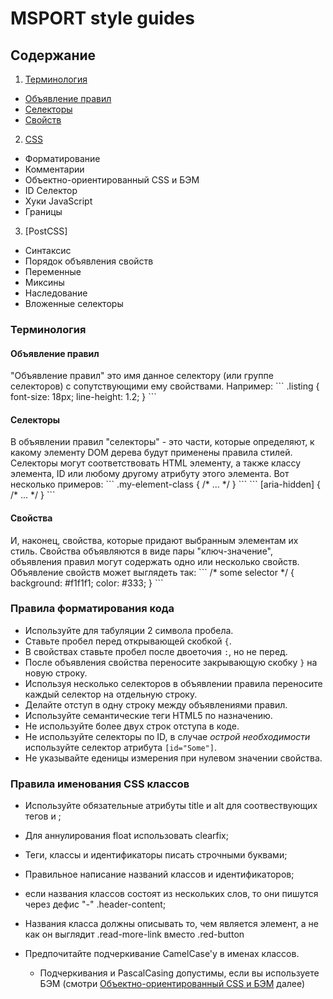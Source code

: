 # MSPORT style guides

<h2 id="table-of-contents">Содержание</h2>

1. [Терминология](#terminology)
- [Объявление правил](#rule-declaration)
- [Селекторы](#selectors)
- [Свойств](#properties)
2. [CSS](#css)
- Форматирование
- Комментарии
- Объектно-ориентированный CSS и БЭМ
- ID Селектор
- Хуки JavaScript
- Границы
3. [PostCSS] 
- Синтаксис 
- Порядок объявления свойств 
- Переменные 
- Миксины 
- Наследование 
- Вложенные селекторы

<h3 id="terminology">Терминология</h3>

<h4 id="rule-declaration">Объявление правил</h4>
"Объявление правил" это имя данное селектору (или группе селекторов) с сопутствующими ему свойствами. Например:
```
.listing {
  font-size: 18px;
  line-height: 1.2;
}
```

<h4 id="selectors">Селекторы</h4>
В объявлении правил "селекторы" - это части, которые определяют, к какому элементу DOM дерева будут применены правила стилей. Селекторы могут соответствовать HTML элементу, а также классу элемента, ID или любому другому атрибуту этого элемента. Вот несколько примеров:
```
.my-element-class {
  /* ... */
}
```
```
[aria-hidden] {
  /* ... */
}
```

<h4 id="properties">Свойства</h4>
И, наконец, свойства, которые придают выбранным элементам их стиль. Свойства объявляются в виде пары "ключ-значение", объявления правил могут содержать одно или несколько свойств. Объявление свойств может выглядеть так:
```
/* some selector */ {
  background: #f1f1f1;
  color: #333;
}
```

<h3 id="css-format">Правила форматирования кода</h2>

* Используйте для табуляции 2 символа пробела.
* Ставьте пробел перед открывающей скобкой `{`.
* В свойствах ставьте пробел после двоеточия `:`, но не перед.
* После объявления свойства переносите закрывающую скобку `}` на новую строку.
* Используя несколько селекторов в объявлении правила переносите каждый селектор на отдельную строку.
* Делайте отступ в одну строку между объявлениями правил.
* Используйте семантические теги HTML5 по назначению.
* Не используйте более двух строк отступа в коде.
* Не используйте селекторы по ID, в случае *острой необходимости* используйте селектор атрибута `[id="Some"]`.
* Не указывайте еденицы измерения при нулевом значении свойства.

<h3 id="css-class-name">Правила именования CSS классов</h2>

* Используйте обязательные атрибуты title и alt для соотвествующих тегов <a> и <img>;
* Для аннулирования float использовать clearfix;
* Теги, классы и идентификаторы писать строчными буквами;
* Правильное написание названий классов и идентификаторов;
* если названия классов состоят из нескольких слов, то они пишутся через дефис "-" .header-content;
* Названия класса должны описывать то, чем является элемент, а не как он выглядит .read-more-link вместо .red-button

* Предпочитайте подчеркивание CamelCase'у в именах классов.
  - Подчеркивания и PascalCasing допустимы, если вы используете БЭМ (смотри [Объектно-ориентированный CSS и БЭМ](#oocss-and-bem) далее)
